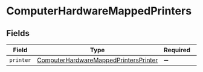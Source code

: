 # ComputerHardwareMappedPrinters


## Fields

| Field                                                                                                 | Type                                                                                                  | Required                                                                                              | Description                                                                                           |
| ----------------------------------------------------------------------------------------------------- | ----------------------------------------------------------------------------------------------------- | ----------------------------------------------------------------------------------------------------- | ----------------------------------------------------------------------------------------------------- |
| `printer`                                                                                             | [ComputerHardwareMappedPrintersPrinter](../../models/shared/computerhardwaremappedprintersprinter.md) | :heavy_minus_sign:                                                                                    | N/A                                                                                                   |